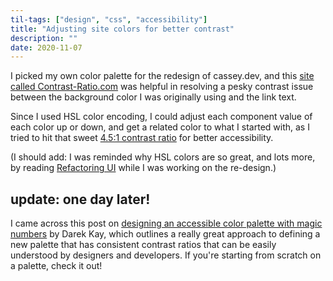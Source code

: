 ```yaml
---
til-tags: ["design", "css", "accessibility"]
title: "Adjusting site colors for better contrast"
description: ""
date: 2020-11-07
---
```


I picked my own color palette for the redesign of cassey.dev, and this [site called Contrast-Ratio.com](https://contrast-ratio.com/) was helpful in resolving a pesky contrast issue between the background color I was originally using and the link text. 

Since I used HSL color encoding, I could adjust each component value of each color up or down, and get a related color to what I started with, as I tried to hit that sweet [4.5:1 contrast ratio](https://www.w3.org/TR/WCAG/#contrast-minimum) for better accessibility. 

(I should add: I was reminded why HSL colors are so great, and lots more, by reading [Refactoring UI](https://refactoringui.com/book/) while I was working on the re-design.)

## update: one day later!

I came across this post on [designing an accessible color palette with magic numbers](https://darekkay.com/blog/accessible-color-palette/) by Darek Kay, which outlines a really great approach to defining a new palette that has consistent contrast ratios that can be easily understood by designers and developers. If you're starting from scratch on a palette, check it out! 